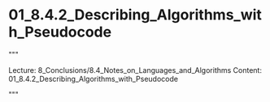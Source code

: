 # 01_8.4.2_Describing_Algorithms_with_Pseudocode

"""

Lecture: 8_Conclusions/8.4_Notes_on_Languages_and_Algorithms
Content: 01_8.4.2_Describing_Algorithms_with_Pseudocode

"""

